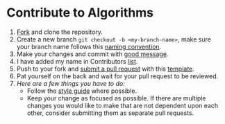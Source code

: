 # Contribute to Algorithms

1. [Fork][fork] and clone the repository.
1. Create a new branch `git checkout -b <my-branch-name>`, make sure your branch name follows this [naming convention][branch_name].
1. Make your changes and commit with [good message][commit_tips].
2. I have added my name in Contributors [list][contributor].
3. Push to your fork and [submit a pull request][compare] with this [template][pr_template].
4. Pat yourself on the back and wait for your pull request to be reviewed.
5. *Here are a few things you have to do:*
   - Follow the [style guide][style_guide] where possible.
   - Keep your change as focused as possible. If there are multiple changes you would like to make that are not dependent upon each other, consider submitting them as separate pull requests.

[contributor]: https://github.com/hammadmajid/algorithms/tree/master#contributors
[fork]: https://github.com/hammadmajid/algorithms/fork
[compare]: https://github.com/hammadmajid/algorithms/compare
[pr_template]: ./.github/pull_request_template.md
[style_guide]: https://google.github.io/styleguide/cppguide.html
[branch_name]: https://github.com/agis/git-style-guide#branches
[commit_tips]: https://github.com/agis/git-style-guide#messages
